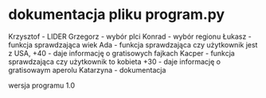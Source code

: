 # dokumentacja pliku program.py
Krzysztof - LIDER
Grzegorz - wybór plci
Konrad - wybór regionu
Łukasz - funkcja sprawdzająca wiek
Ada - funkcja sprawdzająca czy użytkownik jest z USA, +40 - daje informację o gratisowych fajkach
Kacper - funkcja sprawdzająca czy użytkownik to kobieta +30 - daje informację o gratisowaym aperolu
Katarzyna - dokumentacja 

wersja programu 1.0



